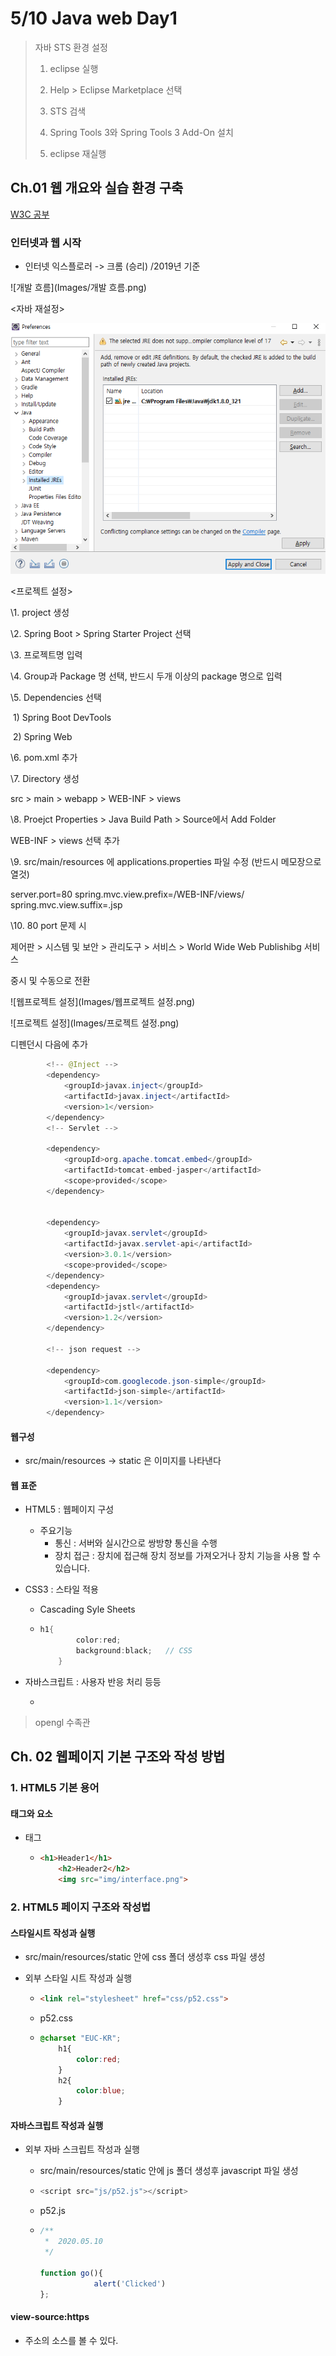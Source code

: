 # 5/10 Java web Day1

> 자바 STS 환경 설정
>
> 1. eclipse 실행
>
> 2. Help > Eclipse Marketplace 선택
>
> 3. STS 검색
>
> 4. Spring Tools 3와 Spring Tools 3 Add-On 설치
>
> 5. eclipse 재실행

## Ch.01 웹 개요와 실습 환경 구축

[W3C 공부](www.w3schools.com)

### 인터넷과 웹 시작

- 인터넷 익스플로러 -> 크롬 (승리) /2019년 기준

![개발 흐름](Images/개발 흐름.png)

<자바 재설정>

![재설정](Images/재설정.png)

<프로젝트 설정>

\1. project 생성

\2. Spring Boot > Spring Starter Project 선택

\3. 프로젝트명 입력

\4. Group과 Package 명 선택, 반드시 두개 이상의 package 명으로 입력

\5. Dependencies 선택

​	1) Spring Boot DevTools

​	2) Spring Web

\6. pom.xml 추가

\7. Directory 생성

src > main > webapp > WEB-INF > views



\8. Proejct Properties > Java Build Path > Source에서 Add Folder

WEB-INF > views 선택 추가



\9. src/main/resources 에 applications.properties 파일 수정 (반드시 메모장으로 열것)

server.port=80 spring.mvc.view.prefix=/WEB-INF/views/ spring.mvc.view.suffix=.jsp

\10. 80 port 문제 시 

제어판 > 시스템 및 보안 > 관리도구 > 서비스 > World Wide Web Publishibg  서비스 

중시 및 수동으로 전환

![웹프로젝트 설정](Images/웹프로젝트 설정.png)

![프로젝트 설정](Images/프로젝트 설정.png)

디펜던시 다음에 추가

```java
        <!-- @Inject -->
		<dependency>
			<groupId>javax.inject</groupId>
			<artifactId>javax.inject</artifactId>
			<version>1</version>
		</dependency>
		<!-- Servlet -->

		<dependency>
			<groupId>org.apache.tomcat.embed</groupId>
			<artifactId>tomcat-embed-jasper</artifactId>
			<scope>provided</scope>
		</dependency>


		<dependency>
			<groupId>javax.servlet</groupId>
			<artifactId>javax.servlet-api</artifactId>
			<version>3.0.1</version>
			<scope>provided</scope>
		</dependency>
		<dependency>
			<groupId>javax.servlet</groupId>
			<artifactId>jstl</artifactId>
			<version>1.2</version>
		</dependency>
		
		<!-- json request -->   

		<dependency>
			<groupId>com.googlecode.json-simple</groupId>
			<artifactId>json-simple</artifactId>
			<version>1.1</version>
  		</dependency>
```

#### 웹구성

- src/main/resources -> static 은 이미지를 나타낸다 

#### 웹 표준

- HTML5 : 웹페이지 구성

  - 주요기능
    - 통신 : 서버와 실시간으로 쌍방향 통신을 수행
    - 장치 접근 : 장치에 접근해 장치 정보를 가져오거나 장치 기능을 사용 할 수 있습니다.

- CSS3 : 스타일 적용

  - Cascading Syle Sheets

  - ```java
    h1{
    		color:red;
    		background:black;   // CSS
    	}
    ```

- 자바스크립트 : 사용자 반응 처리 등등

  - <script> 
        function go(){        alert('Clicked')            };
    </script>

> opengl 수족관

## Ch. 02 웹페이지 기본 구조와 작성 방법

### 1. HTML5 기본 용어

#### 태그와 요소

- 태그

  - ```html
    <h1>Header1</h1>
    	<h2>Header2</h2>
    	<img src="img/interface.png">
    ```

### 2. HTML5 페이지 구조와 작성법

#### 스타일시트 작성과 실행

- src/main/resources/static 안에 css 폴더 생성후 css 파일 생성

- 외부 스타일 시트 작성과 실행

  - ```html
    <link rel="stylesheet" href="css/p52.css">
    ```

  - p52.css

  - ```css
    @charset "EUC-KR";
    	h1{
    		color:red;
    	}
    	h2{
    		color:blue;
    	}
    ```

#### 자바스크립트 작성과 실행

- 외부 자바 스크립트 작성과 실행

  - src/main/resources/static 안에 js 폴더 생성후 javascript 파일 생성

  - ```javascript
    <script src="js/p52.js"></script>
    ```

  - p52.js

  - ```javascript
    /**
     *  2020.05.10
     */
     
    function go(){
    			alert('Clicked')
    };
    ```

#### view-source:https

- 주소의 소스를 볼 수 있다.